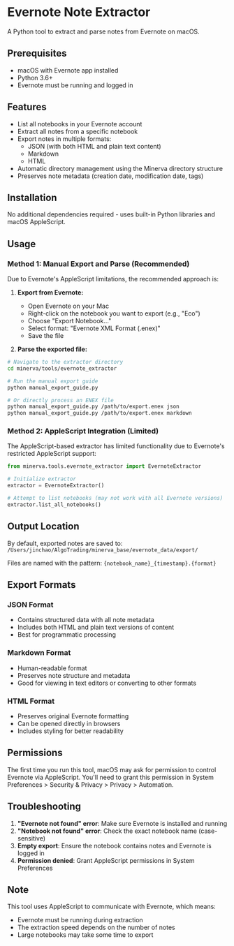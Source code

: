 # Evernote Note Extractor

A Python tool to extract and parse notes from Evernote on macOS.

## Prerequisites

- macOS with Evernote app installed
- Python 3.6+
- Evernote must be running and logged in

## Features

- List all notebooks in your Evernote account
- Extract all notes from a specific notebook
- Export notes in multiple formats:
  - JSON (with both HTML and plain text content)
  - Markdown
  - HTML
- Automatic directory management using the Minerva directory structure
- Preserves note metadata (creation date, modification date, tags)

## Installation

No additional dependencies required - uses built-in Python libraries and macOS AppleScript.

## Usage

### Method 1: Manual Export and Parse (Recommended)

Due to Evernote's AppleScript limitations, the recommended approach is:

1. **Export from Evernote:**
   - Open Evernote on your Mac
   - Right-click on the notebook you want to export (e.g., "Eco")
   - Choose "Export Notebook..."
   - Select format: "Evernote XML Format (.enex)"
   - Save the file

2. **Parse the exported file:**

```bash
# Navigate to the extractor directory
cd minerva/tools/evernote_extractor

# Run the manual export guide
python manual_export_guide.py

# Or directly process an ENEX file
python manual_export_guide.py /path/to/export.enex json
python manual_export_guide.py /path/to/export.enex markdown
```

### Method 2: AppleScript Integration (Limited)

The AppleScript-based extractor has limited functionality due to Evernote's restricted AppleScript support:

```python
from minerva.tools.evernote_extractor import EvernoteExtractor

# Initialize extractor
extractor = EvernoteExtractor()

# Attempt to list notebooks (may not work with all Evernote versions)
extractor.list_all_notebooks()
```

## Output Location

By default, exported notes are saved to:
`/Users/jinchao/AlgoTrading/minerva_base/evernote_data/export/`

Files are named with the pattern: `{notebook_name}_{timestamp}.{format}`

## Export Formats

### JSON Format
- Contains structured data with all note metadata
- Includes both HTML and plain text versions of content
- Best for programmatic processing

### Markdown Format
- Human-readable format
- Preserves note structure and metadata
- Good for viewing in text editors or converting to other formats

### HTML Format
- Preserves original Evernote formatting
- Can be opened directly in browsers
- Includes styling for better readability

## Permissions

The first time you run this tool, macOS may ask for permission to control Evernote via AppleScript. You'll need to grant this permission in System Preferences > Security & Privacy > Privacy > Automation.

## Troubleshooting

1. **"Evernote not found" error**: Make sure Evernote is installed and running
2. **"Notebook not found" error**: Check the exact notebook name (case-sensitive)
3. **Empty export**: Ensure the notebook contains notes and Evernote is logged in
4. **Permission denied**: Grant AppleScript permissions in System Preferences

## Note

This tool uses AppleScript to communicate with Evernote, which means:
- Evernote must be running during extraction
- The extraction speed depends on the number of notes
- Large notebooks may take some time to export